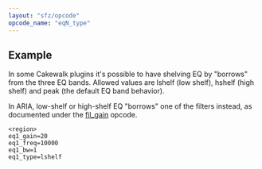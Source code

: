 ```yaml
---
layout: "sfz/opcode"
opcode_name: "eqN_type"
---
```

## Example

In some Cakewalk plugins it's possible to have shelving EQ by "borrows"
from the three EQ bands.
Allowed values are lshelf (low shelf), hshelf (high shelf) and peak
(the default EQ band behavior).

In ARIA, low-shelf or high-shelf EQ "borrows" one of the filters instead,
as documented under the [fil_gain] opcode.

```
<region>
eq1_gain=20
eq1_freq=10000
eq1_bw=1
eq1_type=lshelf
```


[fil_gain]: fil_gain
